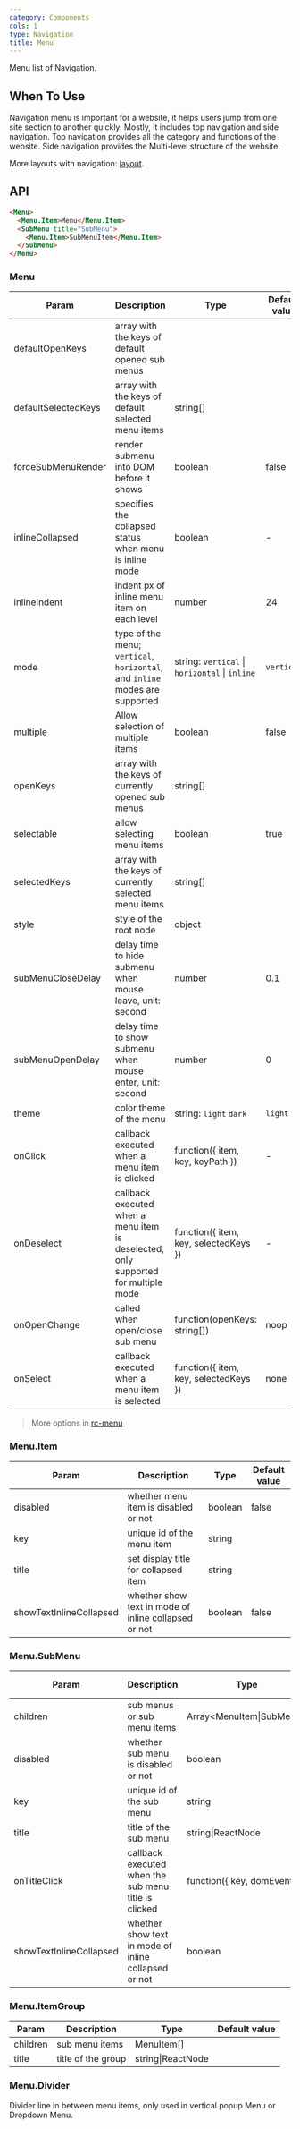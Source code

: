 ```yaml
---
category: Components
cols: 1
type: Navigation
title: Menu
---
```


Menu list of Navigation.

## When To Use

Navigation menu is important for a website, it helps users jump from one site section to another quickly. Mostly, it includes top navigation and side navigation. Top navigation provides all the category and functions of the website. Side navigation provides the Multi-level structure of the website.

More layouts with navigation: [layout](/components/layout).

## API

```html
<Menu>
  <Menu.Item>Menu</Menu.Item>
  <SubMenu title="SubMenu">
    <Menu.Item>SubMenuItem</Menu.Item>
  </SubMenu>
</Menu>
```

### Menu

| Param | Description | Type | Default value |
| ----- | ----------- | ---- | ------------- |
| defaultOpenKeys | array with the keys of default opened sub menus |  |  |
| defaultSelectedKeys | array with the keys of default selected menu items | string\[] |  |
| forceSubMenuRender | render submenu into DOM before it shows | boolean | false |
| inlineCollapsed | specifies the collapsed status when menu is inline mode | boolean | - |
| inlineIndent | indent px of inline menu item on each level | number | 24 |
| mode | type of the menu; `vertical`, `horizontal`, and `inline` modes are supported | string: `vertical` \| `horizontal` \| `inline` | `vertical` |
| multiple | Allow selection of multiple items | boolean | false |
| openKeys | array with the keys of currently opened sub menus | string\[] |  |
| selectable | allow selecting menu items | boolean | true |
| selectedKeys | array with the keys of currently selected menu items | string\[] |  |
| style | style of the root node | object |  |
| subMenuCloseDelay | delay time to hide submenu when mouse leave, unit: second | number | 0.1 |
| subMenuOpenDelay | delay time to show submenu when mouse enter, unit: second | number | 0 |
| theme | color theme of the menu | string: `light` `dark` | `light` |
| onClick | callback executed when a menu item is clicked | function({ item, key, keyPath }) | - |
| onDeselect | callback executed when a menu item is deselected, only supported for multiple mode | function({ item, key, selectedKeys }) | - |
| onOpenChange | called when open/close sub menu | function(openKeys: string\[]) | noop |
| onSelect | callback executed when a menu item is selected | function({ item, key, selectedKeys }) | none |

> More options in [rc-menu](https://github.com/react-component/menu#api)

### Menu.Item

| Param | Description | Type | Default value |
| ----- | ----------- | ---- | ------------- |
| disabled | whether menu item is disabled or not | boolean | false |
| key | unique id of the menu item | string |  |
| title | set display title for collapsed item | string |  |
| showTextInlineCollapsed | whether show text in mode of inline collapsed or not | boolean | false |

### Menu.SubMenu

| Param | Description | Type | Default value |
| ----- | ----------- | ---- | ------------- |
| children | sub menus or sub menu items | Array&lt;MenuItem\|SubMenu> |  |
| disabled | whether sub menu is disabled or not | boolean | false |
| key | unique id of the sub menu | string |  |
| title | title of the sub menu | string\|ReactNode |  |
| onTitleClick | callback executed when the sub menu title is clicked | function({ key, domEvent }) |  |
| showTextInlineCollapsed | whether show text in mode of inline collapsed or not | boolean | false |

### Menu.ItemGroup

| Param | Description | Type | Default value |
| ----- | ----------- | ---- | ------------- |
| children | sub menu items | MenuItem\[] |  |
| title | title of the group | string\|ReactNode |  |

### Menu.Divider

Divider line in between menu items, only used in vertical popup Menu or Dropdown Menu.
